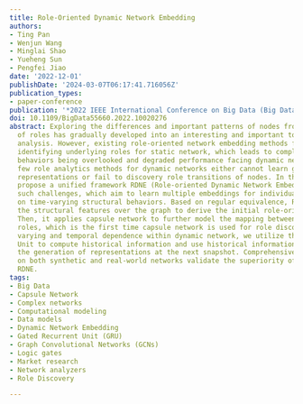 ```yaml
---
title: Role-Oriented Dynamic Network Embedding
authors:
- Ting Pan
- Wenjun Wang
- Minglai Shao
- Yueheng Sun
- Pengfei Jiao
date: '2022-12-01'
publishDate: '2024-03-07T06:17:41.716056Z'
publication_types:
- paper-conference
publication: '*2022 IEEE International Conference on Big Data (Big Data)*'
doi: 10.1109/BigData55660.2022.10020276
abstract: Exploring the differences and important patterns of nodes from the perspective
  of roles has gradually developed into an interesting and important topic in network
  analysis. However, existing role-oriented network embedding methods focus more on
  identifying underlying roles for static network, which leads to complex temporal
  behaviors being overlooked and degraded performance facing dynamic network. The
  few role analytics methods for dynamic networks either cannot learn general node
  representations or fail to discovery role transitions of nodes. In this work, we
  propose a unified framework RDNE (Role-oriented Dynamic Network Embedding) to tackle
  such challenges, which aim to learn multiple embeddings for individual nodes based
  on time-varying structural behaviors. Based on regular equivalence, RDNE propagates
  the structural features over the graph to derive the initial role-oriented representations.
  Then, it applies capsule network to further model the mapping between nodes and
  roles, which is the first time capsule network is used for role discovery. For the
  varying and temporal dependence within dynamic network, we utilize the Gated Recurrent
  Unit to compute historical information and use historical information to influence
  the generation of representations at the next snapshot. Comprehensive experiments
  on both synthetic and real-world networks validate the superiority of the proposed
  RDNE.
tags:
- Big Data
- Capsule Network
- Complex networks
- Computational modeling
- Data models
- Dynamic Network Embedding
- Gated Recurrent Unit (GRU)
- Graph Convolutional Networks (GCNs)
- Logic gates
- Market research
- Network analyzers
- Role Discovery

---
```

